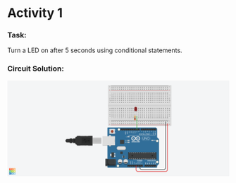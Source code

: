 # Activity 1

### Task:
Turn a LED on after 5 seconds using conditional statements.

### Circuit Solution:
![Circuit Solution](https://github.com/gsuematsu/bmes-build-team/blob/master/Module%202%20Workshops/Images/Activity1.png)
